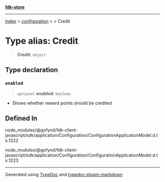 [**fdk-store**](../../../README.md)
***

[Index](../../../API.md) > [configuration](../../README.md) > [<internal>](../README.md) > Credit

# Type alias: Credit

> **Credit**: `object`

## Type declaration

### `enabled`

> `optional` **enabled**: `boolean`

- Shows whether reward points should be credited

## Defined In

node\_modules/@gofynd/fdk-client-javascript/sdk/application/Configuration/ConfigurationApplicationModel.d.ts:1222

node\_modules/@gofynd/fdk-client-javascript/sdk/application/Configuration/ConfigurationApplicationModel.d.ts:1223

***
Generated using [TypeDoc](https://typedoc.org/) and [typedoc-plugin-markdown](https://www.npmjs.com/package/typedoc-plugin-markdown)
